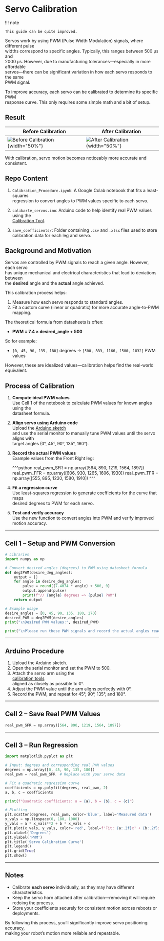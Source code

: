 # Servo Calibration

!!! note

    This guide can be quite improved.

Servos work by using PWM (Pulse Width Modulation) signals, where different pulse  
widths correspond to specific angles. Typically, this ranges between 500 µs and  
2000 µs. However, due to manufacturing tolerances—especially in more affordable  
servos—there can be significant variation in how each servo responds to the same  
PWM signal.

To improve accuracy, each servo can be calibrated to determine its specific PWM  
response curve. This only requires some simple math and a bit of setup.

## Result

| Before Calibration                                                        | After Calibration                                                       |
| ------------------------------------------------------------------------- | ----------------------------------------------------------------------- |
| ![Before Calibration](../assets/gifs/before_calibration.gif){width="50%"} | ![After Calibration](../assets/gifs/after_calibration.gif){width="50%"} |

With calibration, servo motion becomes noticeably more accurate and consistent.

## Repo Content

1. `Calibration_Procedure.ipynb`: A Google Colab notebook that fits a least-squares  
   regression to convert angles to PWM values specific to each servo.

2. `calibarte_servos.ino`: Arduino code to help identify real PWM values using the  
   [Calibration Tool](https://github.com/IERoboticsAILab/botzo/tree/main/CAD_files/designs/servo_calibration_tools).

3. `save_coefficients/`: Folder containing `.csv` and `.xlsx` files used to store  
   calibration data for each leg and servo.

## Background and Motivation

Servos are controlled by PWM signals to reach a given angle. However, each servo  
has unique mechanical and electrical characteristics that lead to deviations between  
the **desired** angle and the **actual** angle achieved.

This calibration process helps:

1. Measure how each servo responds to standard angles.
2. Fit a custom curve (linear or quadratic) for more accurate angle-to-PWM mapping.

The theoretical formula from datasheets is often:

- **PWM = 7.4 × desired_angle + 500**

So for example:

- `[0, 45, 90, 135, 180]` degrees → `[500, 833, 1166, 1500, 1832]` PWM values

However, these are idealized values—calibration helps find the real-world equivalent.

## Process of Calibration

1. **Compute ideal PWM values**  
   Use Cell 1 of the notebook to calculate PWM values for known angles using the  
   datasheet formula.

2. **Align servo using Arduino code**  
   Upload the [Arduino sketch](https://github.com/botzo-team/calibrate_servos/blob/main/calibarte_servos.ino)  
   and use the serial monitor to manually tune PWM values until the servo aligns with  
   target angles (0°, 45°, 90°, 135°, 180°).

3. **Record the actual PWM values**  
   Example values from the Front Right leg:

   ^^^python
   real_pwm_SFR = np.array([564, 890, 1219, 1564, 1897])
   real_pwm_FFR = np.array([606, 930, 1265, 1606, 1930])
   real_pwm_TFR = np.array([555, 895, 1230, 1580, 1910])
   ^^^

4. **Fit a regression curve**  
   Use least-squares regression to generate coefficients for the curve that maps  
   desired degrees to PWM for each servo.

5. **Test and verify accuracy**  
   Use the new function to convert angles into PWM and verify improved motion accuracy.

---

## Cell 1 – Setup and PWM Conversion

```python
# Libraries
import numpy as np

# Convert desired angles (degrees) to PWM using datasheet formula
def deg2PWM(desire_deg_angles):
    output = []
    for angle in desire_deg_angles:
        pulse = round((7.4074 * angle) + 500, 0)
        output.append(pulse)
        print(f"// {angle} degrees => {pulse} PWM")
    return output

# Example usage
desire_angles = [0, 45, 90, 135, 180, 270]
desired_PWM = deg2PWM(desire_angles)
print("\nDesired PWM values:", desired_PWM)

print("\nPlease run these PWM signals and record the actual angles reached.")
```

---

## Arduino Procedure

1. Upload the Arduino sketch.
2. Open the serial monitor and set the PWM to 500.
3. Attach the servo arm using the  
   [calibration tools](https://github.com/IERoboticsAILab/botzo/tree/main/CAD_files/designs/servo_calibration_tools)  
   aligned as closely as possible to 0°.
4. Adjust the PWM value until the arm aligns perfectly with 0°.
5. Record the PWM, and repeat for 45°, 90°, 135°, and 180°.

---

## Cell 2 – Save Real PWM Values

```python
real_pwm_SFR = np.array([564, 890, 1219, 1564, 1897])
```

---

## Cell 3 – Run Regression

```python
import matplotlib.pyplot as plt

# Input: degrees and corresponding real PWM values
degrees = np.array([0, 45, 90, 135, 180])
real_pwm = real_pwm_SFR  # Replace with your servo data

# Fit a quadratic regression curve
coefficients = np.polyfit(degrees, real_pwm, 2)
a, b, c = coefficients

print(f"Quadratic coefficients: a = {a}, b = {b}, c = {c}")

# Plotting
plt.scatter(degrees, real_pwm, color='blue', label='Measured data')
x_vals = np.linspace(0, 180, 1000)
y_vals = a * x_vals**2 + b * x_vals + c
plt.plot(x_vals, y_vals, color='red', label=f'Fit: {a:.2f}x² + {b:.2f}x + {c:.2f}')
plt.xlabel('Degrees')
plt.ylabel('PWM')
plt.title('Servo Calibration Curve')
plt.legend()
plt.grid(True)
plt.show()
```

---

## Notes

- Calibrate **each servo** individually, as they may have different characteristics.
- Keep the servo horn attached after calibration—removing it will require redoing the process.
- Store your coefficients securely for consistent motion across reboots or deployments.

By following this process, you’ll significantly improve servo positioning accuracy,  
making your robot’s motion more reliable and repeatable.
